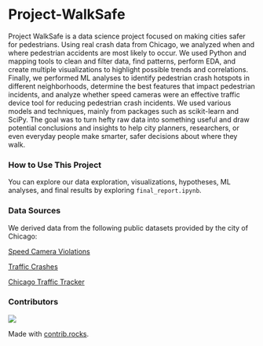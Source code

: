 # Project-WalkSafe

Project WalkSafe is a data science project focused on making cities safer for pedestrians. Using real crash data from Chicago, we analyzed when and where pedestrian accidents are most likely to occur. We used Python and mapping tools to clean and filter data, find patterns, perform EDA, and create multiple visualizations to highlight possible trends and correlations. Finally, we performed ML analyses to identify pedestrian crash hotspots in different neighborhoods, determine the best features that impact pedestrian incidents, and analyze whether speed cameras were an effective traffic device tool for reducing pedestrian crash incidents. We used various models and techniques, mainly from packages such as scikit-learn and SciPy. The goal was to turn hefty raw data into something useful and draw potential conclusions and insights to help city planners, researchers, or even everyday people make smarter, safer decisions about where they walk.

### How to Use This Project
You can explore our data exploration, visualizations, hypotheses, ML analyses, and final results by exploring `final_report.ipynb`.

### Data Sources
We derived data from the following public datasets provided by the city of Chicago:

[Speed Camera Violations](https://data.cityofchicago.org/Transportation/Speed-Camera-Violations/hhkd-xvj4/about_data)

[Traffic Crashes](https://data.cityofchicago.org/Transportation/Traffic-Crashes-Crashes/85ca-t3if/about_data)

[Chicago Traffic Tracker](https://data.cityofchicago.org/Transportation/Chicago-Traffic-Tracker-Congestion-Estimates-by-Se/n4j6-wkkf/about_data)

### Contributors
<a href="https://github.com/shaddad3/Project-WalkSafe/graphs/contributors">
  <img src="https://contrib.rocks/image?repo=shaddad3/Project-WalkSafe" />
</a>

Made with [contrib.rocks](https://contrib.rocks).
